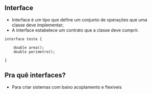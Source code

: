 Interface
----

- Interface é um tipo que define um conjunto de operações que uma classe deve implementar;
- A interface estabelece um contrato que a classe deve cumprir.

```
interface teste {

    double area();
    double perimetro();

}

```

Pra quê interfaces?
----
- Para criar sistemas com baixo acoplamento e flexíveis
  
  